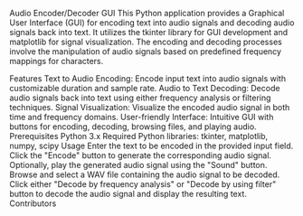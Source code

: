 Audio Encoder/Decoder GUI
This Python application provides a Graphical User Interface (GUI) for encoding text into audio signals and decoding audio signals back into text. It utilizes the tkinter library for GUI development and matplotlib for signal visualization. The encoding and decoding processes involve the manipulation of audio signals based on predefined frequency mappings for characters.

Features
Text to Audio Encoding: Encode input text into audio signals with customizable duration and sample rate.
Audio to Text Decoding: Decode audio signals back into text using either frequency analysis or filtering techniques.
Signal Visualization: Visualize the encoded audio signal in both time and frequency domains.
User-friendly Interface: Intuitive GUI with buttons for encoding, decoding, browsing files, and playing audio.
Prerequisites
Python 3.x
Required Python libraries: tkinter, matplotlib, numpy, scipy
Usage
Enter the text to be encoded in the provided input field.
Click the "Encode" button to generate the corresponding audio signal.
Optionally, play the generated audio signal using the "Sound" button.
Browse and select a WAV file containing the audio signal to be decoded.
Click either "Decode by frequency analysis" or "Decode by using filter" button to decode the audio signal and display the resulting text.
Contributors
